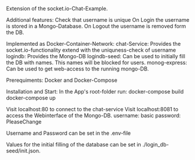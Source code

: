 Extension of the socket.io-Chat-Example.

Additional features:
Check that username is unique
On Login the username is stored in a Mongo-Database.
On Logout the username is removed form the DB.

Implemented as Docker-Container-Network:
chat-Service:
Provides the socket.io-functionality extend with the uniquness-check of username
logindb:
Provides the Mongo-DB
logindb-seed:
Can be used to initially fill the DB with names. This names will be blocked for users.
monog-express:
Can be used to get web-access to the running mongo-DB.

Prerequiments:
Docker and Docker-Compose

Installation and Start:
In the App's root-folder run:
docker-compose build
docker-compose up

Visit localhost:80 to connect to the chat-service
Visit localhost:8081 to access the Webinterface of the Mongo-DB.
    username: basic
    password: PleaseChange

Username and Password can be set in the .env-file

Values for the initial filling of the database can be set in ./login_db-seed/init.json.

